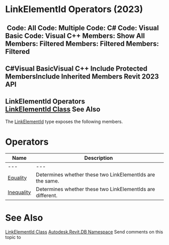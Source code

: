 # LinkElementId Operators (2023)

﻿
 Code: All Code: Multiple Code: C# Code: Visual Basic Code: Visual C++  Members: Show All Members: Filtered Members: Filtered Members: Filtered   
---  
C#Visual BasicVisual C++
Include Protected MembersInclude Inherited Members
Revit 2023 API  
---  
LinkElementId Operators  
[LinkElementId Class](6e18abde-8787-9906-8576-ab0c9c5432c6.md "LinkElementId Class") See Also  
---  
The [LinkElementId](6e18abde-8787-9906-8576-ab0c9c5432c6.md "LinkElementId Class") type exposes the following members.
# Operators
| Name | Description |
| --- | --- |
| --- | --- | --- |
| [Equality](6c6bb496-8d99-6685-4d97-3ec9257610f4.md "Equality Operator") | Determines whether these two LinkElementIds are the same. |
| [Inequality](0606d514-9ef9-2631-3698-7d380c06eee5.md "Inequality Operator") | Determines whether these two LinkElementIds are different. |

# See Also
[LinkElementId Class](6e18abde-8787-9906-8576-ab0c9c5432c6.md "LinkElementId Class")
[Autodesk.Revit.DB Namespace](87546ba7-461b-c646-cbb1-2cb8f5bff8b2.md "Autodesk.Revit.DB Namespace")
Send comments on this topic to 